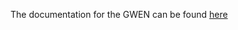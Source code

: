 The documentation for the GWEN can be found [here](https://assist-iot-enablers-documentation.readthedocs.io/en/latest/index.html) 